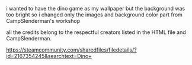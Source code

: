 i wanted to have the dino game as my wallpaper but the background was too bright so i changed only the images and background color part from CampSlenderman's workshop

all the credits belong to the respectful creators listed in the HTML file and CampSlenderman.


https://steamcommunity.com/sharedfiles/filedetails/?id=2167354245&searchtext=Dino+
